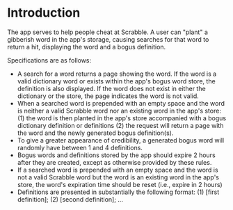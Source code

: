 # Introduction

The app serves to help people cheat at Scrabble. A user can "plant" a gibberish word in the app's storage, causing searches for that word to return a hit, displaying the word and a bogus definition.

Specifications are as follows:

* A search for a word returns a page showing the word. If the word is a valid dictionary word or exists within the app's bogus word store, the definition is also displayed. If the word does not exist in either the dictionary or the store, the page indicates the word is not valid.
* When a searched word is prepended with an empty space and the word is neither a valid Scrabble word nor an existing word in the app's store: 
  (1) the word is then planted in the app's store accompanied with a bogus dictionary definition or definitions 
  (2) the request will return a page with the word and the newly generated bogus definition(s).
* To give a greater appearance of credibility, a generated bogus word will randomly have between 1 and 4 definitions.
* Bogus words and definitions stored by the app should expire 2 hours after they are created, except as otherwise provided by these rules.
* If a searched word is prepended with an empty space and the word is not a valid Scrabble word but the word is an existing word in the app's store, the word's expiration time should be reset (i.e., expire in 2 hours)
* Definitions are presented in substantially the following format: (1) [first definition]; (2) [second definition]; ...

